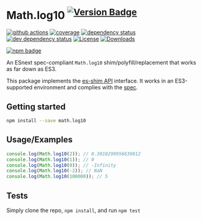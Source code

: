 # Math.log10 <sup>[![Version Badge][npm-version-svg]][package-url]</sup>

[![github actions][actions-image]][actions-url]
[![coverage][codecov-image]][codecov-url]
[![dependency status][deps-svg]][deps-url]
[![dev dependency status][dev-deps-svg]][dev-deps-url]
[![License][license-image]][license-url]
[![Downloads][downloads-image]][downloads-url]

[![npm badge][npm-badge-png]][package-url]

An ESnext spec-compliant `Math.log10` shim/polyfill/replacement that works as far down as ES3.

This package implements the [es-shim API](https://github.com/es-shims/api) interface. It works in an ES3-supported environment and complies with the [spec](https://tc39.es/ecma262/#sec-map-objects).

## Getting started

```sh
npm install --save math.log10
```

## Usage/Examples

```js
console.log(Math.log10(2)); // 0.3010299956639812
console.log(Math.log10(1)); // 0
console.log(Math.log10(0)); // -Infinity
console.log(Math.log10(-2)); // NaN
console.log(Math.log10(100000)); // 5
```

## Tests
Simply clone the repo, `npm install`, and run `npm test`

[package-url]: https://npmjs.org/package/math.log10
[npm-version-svg]: https://versionbadg.es/es-shims/Math.log10.svg
[deps-svg]: https://david-dm.org/es-shims/Math.log10.svg
[deps-url]: https://david-dm.org/es-shims/Math.log10
[dev-deps-svg]: https://david-dm.org/es-shims/Math.log10/dev-status.svg
[dev-deps-url]: https://david-dm.org/es-shims/Math.log10#info=devDependencies
[npm-badge-png]: https://nodei.co/npm/math.log10.png?downloads=true&stars=true
[license-image]: https://img.shields.io/npm/l/math.log10.svg
[license-url]: LICENSE
[downloads-image]: https://img.shields.io/npm/dm/math.log10.svg
[downloads-url]: https://npm-stat.com/charts.html?package=math.log10
[codecov-image]: https://codecov.io/gh/es-shims/Math.log10/branch/main/graphs/badge.svg
[codecov-url]: https://app.codecov.io/gh/es-shims/Math.log10/
[actions-image]: https://img.shields.io/endpoint?url=https://github-actions-badge-u3jn4tfpocch.runkit.sh/es-shims/Math.log10
[actions-url]: https://github.com/es-shims/Math.log10/actions

